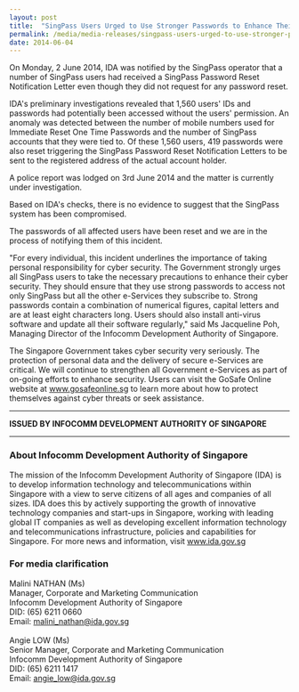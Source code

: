 ```yaml
---
layout: post
title:  "SingPass Users Urged to Use Stronger Passwords to Enhance Their Cyber Security"
permalink: /media/media-releases/singpass-users-urged-to-use-stronger-passwords-to-enhance-their-cyber-security
date: 2014-06-04
---
```

On Monday, 2 June 2014, IDA was notified by the SingPass operator that a number of SingPass users had received a SingPass Password Reset Notification Letter even though they did not request for any password reset.

IDA's preliminary investigations revealed that 1,560 users' IDs and passwords had potentially been accessed without the users' permission. An anomaly was detected between the number of mobile numbers used for Immediate Reset One Time Passwords and the number of SingPass accounts that they were tied to. Of these 1,560 users, 419 passwords were also reset triggering the SingPass Password Reset Notification Letters to be sent to the registered address of the actual account holder.

A police report was lodged on 3rd June 2014 and the matter is currently under investigation.

Based on IDA's checks, there is no evidence to suggest that the SingPass system has been compromised.

The passwords of all affected users have been reset and we are in the process of notifying them of this incident.

"For every individual, this incident underlines the importance of taking personal responsibility for cyber security. The Government strongly urges all SingPass users to take the necessary precautions to enhance their cyber security. They should ensure that they use strong passwords to access not only SingPass but all the other e-Services they subscribe to. Strong passwords contain a combination of numerical figures, capital letters and are at least eight characters long. Users should also install anti-virus software and update all their software regularly," said Ms Jacqueline Poh, Managing Director of the Infocomm Development Authority of Singapore.

The Singapore Government takes cyber security very seriously. The protection of personal data and the delivery of secure e-Services are critical. We will continue to strengthen all Government e-Services as part of on-going efforts to enhance security. Users can visit the GoSafe Online website at www.gosafeonline.sg to learn more about how to protect themselves against cyber threats or seek assistance.

---

**ISSUED BY INFOCOMM DEVELOPMENT AUTHORITY OF SINGAPORE**

---

### **About Infocomm Development Authority of Singapore**
The mission of the Infocomm Development Authority of Singapore (IDA) is to develop information technology and telecommunications within Singapore with a view to serve citizens of all ages and companies of all sizes. IDA does this by actively supporting the growth of innovative technology companies and start-ups in Singapore, working with leading global IT companies as well as developing excellent information technology and telecommunications infrastructure, policies and capabilities for Singapore. For more news and information, visit www.ida.gov.sg

### **For media clarification**
Malini NATHAN (Ms)
<br>Manager, Corporate and Marketing Communication
<br>Infocomm Development Authority of Singapore 
<br>DID: (65) 6211 0660
<br>Email: malini_nathan@ida.gov.sg
<br>
<br>Angie LOW (Ms)
<br>Senior Manager, Corporate and Marketing Communication
<br>Infocomm Development Authority of Singapore 
<br>DID: (65) 6211 1417
<br>Email: angie_low@ida.gov.sg
